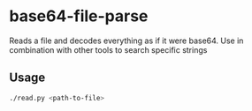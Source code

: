 # base64-file-parse
Reads a file and decodes everything as if it were base64. Use in combination with other tools to search specific strings

## Usage

```bash
./read.py <path-to-file>
```
